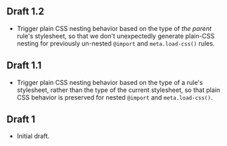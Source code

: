 ## Draft 1.2

* Trigger plain CSS nesting behavior based on the type of *the parent* rule's
  stylesheet, so that we don't unexpectedly generate plain-CSS nesting for
  previously un-nested `@import` and `meta.load-css()` rules.

## Draft 1.1

* Trigger plain CSS nesting behavior based on the type of a rule's stylesheet,
  rather than the type of the current stylesheet, so that plain CSS behavior is
  preserved for nested `@import` and `meta.load-css()`.

## Draft 1

* Initial draft.
